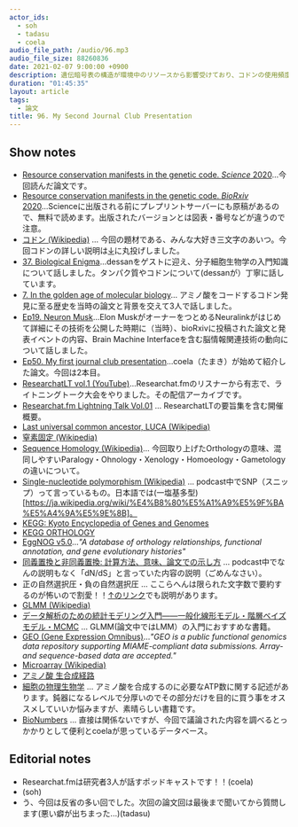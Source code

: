 ```yaml
---
actor_ids:
  - soh
  - tadasu
  - coela
audio_file_path: /audio/96.mp3
audio_file_size: 88260836
date: 2021-02-07 9:00:00 +0900
description: 遺伝暗号表の構造が環境中のリソースから影響受けており、コドンの使用頻度にも反映されているという説の論文を読みました。
duration: "01:45:35"
layout: article
tags:
  - 論文
title: 96. My Second Journal Club Presentation
---
```

## Show notes
- [Resource conservation manifests in the genetic code. _Science_ 2020](https://science.sciencemag.org/content/370/6517/683)...今回読んだ論文です。
- [Resource conservation manifests in the genetic code. _BioRxiv_ 2020](https://www.biorxiv.org/content/10.1101/790345v2.full)...Scienceに出版される前にプレプリントサーバーにも原稿があるので、無料で読めます。出版されたバージョンとは図表・番号などが違うので注意。
- [コドン (Wikipedia)](https://ja.wikipedia.org/wiki/%E3%82%B3%E3%83%89%E3%83%B3) ... 今回の題材である、みんな大好き三文字のあいつ。今回コドンの詳しい説明は[↓](https://researchat.fm/episode/37)に丸投げしました。
- [37. Biological Enigma](https://researchat.fm/episode/37)...dessanをゲストに迎え、分子細胞生物学の入門知識について話しました。タンパク質やコドンについて(dessanが）丁寧に話しています。
- [7. In the golden age of molecular biology](https://researchat.fm/episode/7)... アミノ酸をコードするコドン発見に至る歴史を当時の論文と背景を交えて3人で話しました。
- [Ep19. Neuron Musk](https://researchat.fm/episode/19)...Elon MuskがオーナーをつとめるNeuralinkがはじめて詳細にその技術を公開した時期に（当時）、bioRxivに投稿された論文と発表イベントの内容、Brain Machine Interfaceを含む脳情報関連技術の動向について話しました。
- [Ep50. My first journal club presentation](https://researchat.fm/episode/50)...coela（たまき）が始めて紹介した論文。今回は2本目。
- [ResearchatLT vol.1 (YouTube)](https://www.youtube.com/watch?v=kKLt956ieSM)...Researchat.fmのリスナーから有志で、ライトニングトーク大会をやりました。その配信アーカイブです。
- [Researchat.fm Lightning Talk Vol.01](https://researchat.fm/blog/8/) ... ResearchatLTの要旨集を含む開催概要。
- [Last universal common ancestor, LUCA (Wikipedia)](https://en.wikipedia.org/wiki/Last_universal_common_ancestor)
- [窒素固定 (Wikipedia)](https://ja.wikipedia.org/wiki/%E7%AA%92%E7%B4%A0%E5%9B%BA%E5%AE%9A)
- [Sequence Homology (Wikipedia)](https://en.wikipedia.org/wiki/Sequence_homology)... 今回取り上げたOrthologyの意味、混同しやすいParalogy・Ohnology・Xenology・Homoeology・Gametologyの違いについて。
- [Single-nucleotide polymorphism (Wikipedia)](https://en.wikipedia.org/wiki/Single-nucleotide_polymorphism) ... podcast中でSNP（スニップ）って言っているもの。日本語では(一塩基多型)[https://ja.wikipedia.org/wiki/%E4%B8%80%E5%A1%A9%E5%9F%BA%E5%A4%9A%E5%9E%8B]。
- [KEGG: Kyoto Encyclopedia of Genes and Genomes](https://www.genome.jp/kegg/)
- [KEGG ORTHOLOGY](https://www.genome.jp/kegg/ko.html)
- [EggNOG v5.0](http://eggnog5.embl.de/)..._"A database of orthology relationships, functional annotation,
and gene evolutionary histories"_
- [同義置換と非同義置換: 計算方法、意味、論文での示し方](https://ultrabem.com/other_topics/genetics/synonymous_substitutions) ... podcast中でなんの説明もなく「dN/dS」と言っていた内容の説明（ごめんなさい）。
- 正の自然選択圧・負の自然選択圧 ... ここらへんは限られた文字数で要約するのが怖いので割愛！！[↑のリンク](https://ultrabem.com/other_topics/genetics/synonymous_substitutions)でも説明があります。
- [GLMM (Wikipedia)](https://en.wikipedia.org/wiki/Generalized_linear_mixed_model)
- [データ解析のための統計モデリング入門――一般化線形モデル・階層ベイズモデル・MCMC](https://www.amazon.co.jp/dp/400006973X/?tag=researchatf04-22) ... GLMM(論文中ではLMM）の入門におすすめな書籍。
- [GEO (Gene Expression Omnibus)](https://www.ncbi.nlm.nih.gov/geo/)..._"GEO is a public functional genomics data repository supporting MIAME-compliant data submissions. Array- and sequence-based data are accepted."_
- [Microarray (Wikipedia)](https://en.wikipedia.org/wiki/Microarray)
- [アミノ酸 生合成経路](http://www.sc.fukuoka-u.ac.jp/~bc1/Biochem/aminoSyn.htm)
- [細胞の物理生物学](https://www.amazon.co.jp/dp/4320057163/?tag=researchatf04-22) ... アミノ酸を合成するのに必要なATP数に関する記述があります。鈍器になるレベルで分厚いのでその部分だけを目的に買う事をオススメしていいか悩みますが、素晴らしい書籍です。
- [BioNumbers](https://bionumbers.hms.harvard.edu/search.aspx) ... 直接は関係ないですが、今回で議論された内容を調べるとっかかりとして便利とcoelaが思っているデータベース。

## Editorial notes
- Researchat.fmは研究者3人が話すポッドキャストです！！(coela)
- (soh)
- う、今回は反省の多い回でした。次回の論文回は最後まで聞いてから質問します(悪い癖が出ちまった...)(tadasu)
